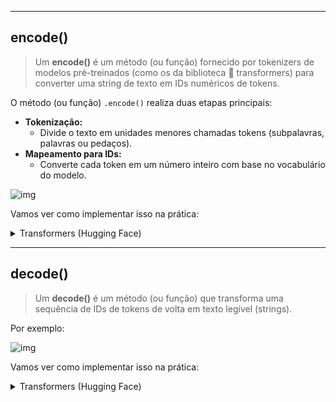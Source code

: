 



























































---

<div id="intro-to-encode"></div>

## encode()

> Um **encode()** é um método (ou função) fornecido por tokenizers de modelos pré-treinados (como os da biblioteca 🤗 transformers) para converter uma string de texto em IDs numéricos de tokens.

O método (ou função) `.encode()` realiza duas etapas principais:

 - **Tokenização:**
   - Divide o texto em unidades menores chamadas tokens (subpalavras, palavras ou pedaços).
 - **Mapeamento para IDs:**
   - Converte cada token em um número inteiro com base no vocabulário do modelo.

![img](images/encode-01.png)  

Vamos ver como implementar isso na prática:

<!--- ( Transformers (Hugging Face) ) --->
<details>

<summary>Transformers (Hugging Face)</summary>

</br>

A biblioteca **🤗 Transformers** já possui `.encode()` pronto. Ela fornece tokenizers otimizados, que:

 - Tokenizam o texto (tokenize);
 - Criam vocabulário (vocab);
 - Fazem mapeamento de tokens para IDs (convert_tokens_to_ids);
 - E até fazem o encode automático com padding, truncamento e máscara de atenção, se necessário.

[transformers_encode_decode.py](src/transformers_encode_decode.py)
```python
from transformers import AutoTokenizer

from utils import read_txt


# load the BERT tokenizer
tokenizer = AutoTokenizer.from_pretrained("bert-base-uncased")

# Load the and read the text
file_path = "../datasets/the-verdict.txt"
text = read_txt(file_path)

# encode = Here we tokenize + convert to IDs
encoding = tokenizer.encode_plus(
    text,
    add_special_tokens=True,  # Add [CLS], [SEP]
    return_tensors=None,      # "pt" for Pytorch, "tf" for TensorFlow or None
    truncation=True,          # Truncates if too long
    padding=False             # Do not add padding
)
```

No código acima nós já tokenizamos o texto e convertemos para IDs.

> **Mas qual o tipo eo que tem dentro de "encoding"?**

```python
print("Return type:", type(encoding))
print("\nencoding:\n", encoding)
```

**OUTPUT:**
```bash
Return type: <class 'transformers.tokenization_utils_base.BatchEncoding'>

encoding:
 {'input_ids': [101, 1045, 2018, 2467, 2245, 2990, 21025, 19022, 14287, 2738, 1037, 10036, 11067, 1011, 1011, 2295, 1037, 2204, 3507, 2438, 1011, 1011, 2061, 2009, 2001, 2053, 2307, 4474, 2000, 2033, 2000, 2963
, 2008, 1010, 1999, 1996, 4578, 1997, 2010, 8294, 1010, 2002, 2018, 3333, 2010, 4169, 1010, 2496, 1037, 4138, 7794, 1010, 1998, 2511, 2370, 1999, 1037, 6992, 2006, 1996, 15544, 14356, 2050, 1012, 1006, 2295, 10
45, 2738, 2245, 2009, 2052, 2031, 2042, 4199, 2030, 7701, 1012, 1007, 1000, 1996, 4578, 1997, 2010, 8294, 1000, 1011, 1011, 2008, 2001, 2054, 1996, 2308, 2170, 2009, 1012, 1045, 2064, 2963, 3680, 1012, 12137, 1
6215, 9328, 1011, 1011, 2010, 2197, 3190, 4133, 3334, 1011, 1011, 2139, 24759, 28741, 2290, 2010, 14477, 21408, 16671, 3085, 19935, 21261, 1012, 1000, 1997, 2607, 2009, 1005, 1055, 2183, 2000, 4604, 1996, 3643,
 1997, 2026, 3861, 1005, 2126, 2039, 1025, 2021, 1045, 2123, 1005, 1056, 2228, 1997, 2008, 1010, 2720, 1012, 6174, 3511, 1011, 1011, 1996, 3279, 2000, 12098, 5339, 2003, 2035, 1045, 2228, 1997, 1012, 1000, 1996
, 2773, 1010, 2006, 3680, 1012, 16215, 9328, 1005, 1055, 2970, 1010, 28608, 2049, 1035, 12667, 1035, 2004, 2295, 2027, 2020, 7686, 1999, 2019, 10866, 13005, 1997, 13536, 1012, 1998, 2009, 2001, 2025, 2069, 1996
, 3680, 1012, 16215, 9328, 2015, 2040, 9587, 21737, 2094, 1012, 2018, 2025, 1996, 19401, 2014, 10092, 28983, 1010, 2012, 1996, 2197, 28680, 3916, 2265, 1010, 3030, 2033, 2077, 21025, 19022, 14287, 1005, 1055, 1
000, 4231, 1011, 10487, 1000, 2000, 2360, 1010, 2007, 4000, 1999, 2014, 2159, 1024, 1000, 2057, 4618, 2025, 2298, 2588, 2049, 2066, 2153, 1000, 1029, 2092, 999, 1011, 1011, 2130, 2083, 1996, 26113, 1997, 2014,
10092, 1005, 1055, 4000, 1045, 2371, 2583, 2000, 2227, 1996, 2755, 2007, 1041, 16211, 3490, 16383, 1012, 3532, 2990, 21025, 19022, 14287, 999, 1996, 2308, 2018, 2081, 2032, 1011, 1011, 2009, 2001, 11414, 2008,
2027, 2323, 9587, 14287, 2032, 1012, 2426, 2010, 2219, 3348, 8491, 23161, 2020, 2657, 1010, 1998, 1999, 2010, 2219, 3119, 6684, 1037, 20227, 1012, 2658, 14225, 1029, 3383, 1012, 2065, 2009, 2020, 1010, 1996, 62
25, 1997, 1996, 7477, 2001, 19354, 26022, 2011, 2210, 8149, 17490, 3051, 1010, 2040, 1010, 1999, 2035, 2204, 4752, 1010, 2716, 2041, 1999, 1996, 15552, 1037, 2200, 8502, 1000, 20815, 1000, 2006, 2990, 1011, 101
1, 2028, 1997, 2216, 2265, 2100, 4790, 24802, 2007, 6721, 4087, 6447, 2008, 1045, 2031, 2657, 1006, 1045, 2180, 1005, 1056, 2360, 2011, 3183, 1007, 4102, 2000, 21025, 19022, 14287, 1005, 1055, 4169, 1012, 1998,
 2061, 1011, 1011, 2010, 10663, 2108, 4593, 20868, 2890, 6767, 21170, 1011, 1011, 1996, 6594, 6360, 2351, 2041, 1010, 1998, 1010, 2004, 3680, 1012, 16215, 9328, 2018, 10173, 1010, 1996, 3976, 1997, 1000, 21025,
 19022, 14287, 2015, 1000, 2253, 2039, 1012, 2009, 2001, 2025, 6229, 2093, 2086, 2101, 2008, 1010, 1999, 1996, 2607, 1997, 1037, 2261, 3134, 1005, 8909, 2989, 2006, 1996, 15544, 14356, 2050, 1010, 2009, 3402, 4
158, 2000, 2033, 2000, 4687, 2339, 21025, 19022, 14287, 2018, 2445, 2039, 2010, 4169, 1012, 2006, 9185, 1010, 2009, 2428, 2001, 1037, 23421, 3291, 1012, 2000, 26960, 2010, 2564, 2052, 2031, 2042, 2205, 3733, 10
2], 'token_type_ids': [0, 0, 0, 0, 0, 0, 0, 0, 0, 0, 0, 0, 0, 0, 0, 0, 0, 0, 0, 0, 0, 0, 0, 0, 0, 0, 0, 0, 0, 0, 0, 0, 0, 0, 0, 0, 0, 0, 0, 0, 0, 0, 0, 0, 0, 0, 0, 0, 0, 0, 0, 0, 0, 0, 0, 0, 0, 0, 0, 0, 0, 0, 0
, 0, 0, 0, 0, 0, 0, 0, 0, 0, 0, 0, 0, 0, 0, 0, 0, 0, 0, 0, 0, 0, 0, 0, 0, 0, 0, 0, 0, 0, 0, 0, 0, 0, 0, 0, 0, 0, 0, 0, 0, 0, 0, 0, 0, 0, 0, 0, 0, 0, 0, 0, 0, 0, 0, 0, 0, 0, 0, 0, 0, 0, 0, 0, 0, 0, 0, 0, 0, 0, 0
, 0, 0, 0, 0, 0, 0, 0, 0, 0, 0, 0, 0, 0, 0, 0, 0, 0, 0, 0, 0, 0, 0, 0, 0, 0, 0, 0, 0, 0, 0, 0, 0, 0, 0, 0, 0, 0, 0, 0, 0, 0, 0, 0, 0, 0, 0, 0, 0, 0, 0, 0, 0, 0, 0, 0, 0, 0, 0, 0, 0, 0, 0, 0, 0, 0, 0, 0, 0, 0, 0
, 0, 0, 0, 0, 0, 0, 0, 0, 0, 0, 0, 0, 0, 0, 0, 0, 0, 0, 0, 0, 0, 0, 0, 0, 0, 0, 0, 0, 0, 0, 0, 0, 0, 0, 0, 0, 0, 0, 0, 0, 0, 0, 0, 0, 0, 0, 0, 0, 0, 0, 0, 0, 0, 0, 0, 0, 0, 0, 0, 0, 0, 0, 0, 0, 0, 0, 0, 0, 0, 0
, 0, 0, 0, 0, 0, 0, 0, 0, 0, 0, 0, 0, 0, 0, 0, 0, 0, 0, 0, 0, 0, 0, 0, 0, 0, 0, 0, 0, 0, 0, 0, 0, 0, 0, 0, 0, 0, 0, 0, 0, 0, 0, 0, 0, 0, 0, 0, 0, 0, 0, 0, 0, 0, 0, 0, 0, 0, 0, 0, 0, 0, 0, 0, 0, 0, 0, 0, 0, 0, 0
, 0, 0, 0, 0, 0, 0, 0, 0, 0, 0, 0, 0, 0, 0, 0, 0, 0, 0, 0, 0, 0, 0, 0, 0, 0, 0, 0, 0, 0, 0, 0, 0, 0, 0, 0, 0, 0, 0, 0, 0, 0, 0, 0, 0, 0, 0, 0, 0, 0, 0, 0, 0, 0, 0, 0, 0, 0, 0, 0, 0, 0, 0, 0, 0, 0, 0, 0, 0, 0, 0
, 0, 0, 0, 0, 0, 0, 0, 0, 0, 0, 0, 0, 0, 0, 0, 0, 0, 0, 0, 0, 0, 0, 0, 0, 0, 0, 0, 0, 0, 0, 0, 0, 0, 0, 0, 0, 0, 0, 0, 0, 0, 0, 0, 0, 0, 0, 0, 0, 0, 0, 0, 0, 0, 0, 0, 0, 0, 0, 0, 0, 0, 0, 0, 0, 0, 0, 0, 0, 0, 0
, 0, 0, 0, 0, 0, 0, 0, 0, 0, 0, 0, 0, 0, 0, 0, 0, 0, 0, 0, 0, 0, 0, 0, 0, 0, 0, 0, 0, 0], 'attention_mask': [1, 1, 1, 1, 1, 1, 1, 1, 1, 1, 1, 1, 1, 1, 1, 1, 1, 1, 1, 1, 1, 1, 1, 1, 1, 1, 1, 1, 1, 1, 1, 1, 1, 1,
 1, 1, 1, 1, 1, 1, 1, 1, 1, 1, 1, 1, 1, 1, 1, 1, 1, 1, 1, 1, 1, 1, 1, 1, 1, 1, 1, 1, 1, 1, 1, 1, 1, 1, 1, 1, 1, 1, 1, 1, 1, 1, 1, 1, 1, 1, 1, 1, 1, 1, 1, 1, 1, 1, 1, 1, 1, 1, 1, 1, 1, 1, 1, 1, 1, 1, 1, 1, 1, 1,
 1, 1, 1, 1, 1, 1, 1, 1, 1, 1, 1, 1, 1, 1, 1, 1, 1, 1, 1, 1, 1, 1, 1, 1, 1, 1, 1, 1, 1, 1, 1, 1, 1, 1, 1, 1, 1, 1, 1, 1, 1, 1, 1, 1, 1, 1, 1, 1, 1, 1, 1, 1, 1, 1, 1, 1, 1, 1, 1, 1, 1, 1, 1, 1, 1, 1, 1, 1, 1, 1,
 1, 1, 1, 1, 1, 1, 1, 1, 1, 1, 1, 1, 1, 1, 1, 1, 1, 1, 1, 1, 1, 1, 1, 1, 1, 1, 1, 1, 1, 1, 1, 1, 1, 1, 1, 1, 1, 1, 1, 1, 1, 1, 1, 1, 1, 1, 1, 1, 1, 1, 1, 1, 1, 1, 1, 1, 1, 1, 1, 1, 1, 1, 1, 1, 1, 1, 1, 1, 1, 1,
 1, 1, 1, 1, 1, 1, 1, 1, 1, 1, 1, 1, 1, 1, 1, 1, 1, 1, 1, 1, 1, 1, 1, 1, 1, 1, 1, 1, 1, 1, 1, 1, 1, 1, 1, 1, 1, 1, 1, 1, 1, 1, 1, 1, 1, 1, 1, 1, 1, 1, 1, 1, 1, 1, 1, 1, 1, 1, 1, 1, 1, 1, 1, 1, 1, 1, 1, 1, 1, 1,
 1, 1, 1, 1, 1, 1, 1, 1, 1, 1, 1, 1, 1, 1, 1, 1, 1, 1, 1, 1, 1, 1, 1, 1, 1, 1, 1, 1, 1, 1, 1, 1, 1, 1, 1, 1, 1, 1, 1, 1, 1, 1, 1, 1, 1, 1, 1, 1, 1, 1, 1, 1, 1, 1, 1, 1, 1, 1, 1, 1, 1, 1, 1, 1, 1, 1, 1, 1, 1, 1,
 1, 1, 1, 1, 1, 1, 1, 1, 1, 1, 1, 1, 1, 1, 1, 1, 1, 1, 1, 1, 1, 1, 1, 1, 1, 1, 1, 1, 1, 1, 1, 1, 1, 1, 1, 1, 1, 1, 1, 1, 1, 1, 1, 1, 1, 1, 1, 1, 1, 1, 1, 1, 1, 1, 1, 1, 1, 1, 1, 1, 1, 1, 1, 1, 1, 1, 1, 1, 1, 1,
 1, 1, 1, 1, 1, 1, 1, 1, 1, 1, 1, 1, 1, 1, 1, 1, 1, 1, 1, 1, 1, 1, 1, 1, 1, 1, 1, 1, 1, 1, 1, 1, 1, 1, 1, 1, 1, 1, 1, 1, 1, 1, 1, 1, 1, 1, 1, 1, 1, 1, 1, 1, 1, 1, 1, 1, 1, 1]}
```

Vejam que nós temos:

 - Um objeto `transformers.tokenization_utils_base.BatchEncoding`;
 - Em `encoding` temos um dicionário:
   - Com as chaves: `input_ids`, `token_type_ids` e `attention_mask`.
   - E os valores temos *listas* para cada chave.

> **Mas o que são `input_ids`, `token_type_ids` e `attention_mask`?**

 - `input_ids`
   - IDs dos tokens, incluindo tokens especiais ([CLS], [SEP], [PAD]).
 - `token_type_ids`
   - Informa a qual sentença cada token pertence.
 - `attention_mask`
   - 	Informa quais tokens devem ser processados (1) ou ignorados (0).

**OBSERVAÇÃO:**  
Sabendo que nós temos um dicionário com essas chaves (`input_ids`, `token_type_ids` e `attention_mask`), podemos acessar seus valores usando a lógica de dicionários em Python:

```python
token_ids = encoding["input_ids"]
token_type_ids = encoding["token_type_ids"]
attention_mask = encoding["attention_mask"]
```

> **E os vocabulários?**  
> Eles ainda estão disposíveis utilizando `tokenizer.get_vocab()`, lembre-se que **"tokenizer"** é um objeto transformers.

```python
vocabulary = tokenizer.get_vocab()
for vocab in list(vocabulary.items())[:10]:
    print(vocab)
```

**OUTPUT:**
```bash
('titan', 16537)
('##vu', 19722)
('ascended', 19644)
('coats', 15695)
('persist', 29486)
('squeak', 29552)
('₍', 1558)
('##erine', 24226)
('##irus', 26013)
('##valent', 24879)
```

> **OBSERVAÇÃO:**  
> Com isso nós temos o básico de um `encode()`.

</details>




















---



<div id="intro-to-decode"></div>

## decode()

> Um **decode()** é um método (ou função) que transforma uma sequência de IDs de tokens de volta em texto legível (strings).

Por exemplo:

![img](images/decode-01.png)  

Vamos ver como implementar isso na prática:

<!--- ( Transformers (Hugging Face) ) --->
<details>

<summary>Transformers (Hugging Face)</summary>

</br>

Da mesma maneira que a biblioteca tem um mecanismo de `encode()`, ela tem um mecanismo de `decode()`:

[transformers_encode_decode.py](src/transformers_encode_decode.py)
```python
# decode process = here we convert IDs back to text
token_ids = encoding["input_ids"]
decoded_text = tokenizer.decode(token_ids)

print("\nDecoded text (first 353 chars):\n", decoded_text[:353])
```

**OUTPUT:**
```bash
Decoded text (first 353 chars):
 [CLS] i had always thought jack gisburn rather a cheap genius - - though a good fellow enough - - so it was no great surprise to me to hear that, in the height of his glory, he had dropped his painting, marrie
d a rich widow, and established himself in a villa on the riviera. ( though i rather thought it would have been rome or florence. ) " the height
```

</details>

